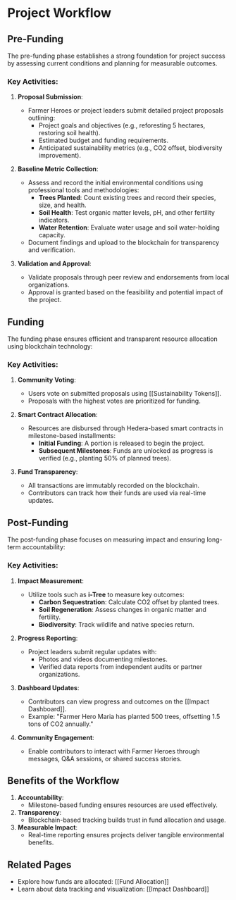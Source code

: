 # Project Workflow

## Pre-Funding

The pre-funding phase establishes a strong foundation for project success by assessing current conditions and planning for measurable outcomes.

### Key Activities:

1. **Proposal Submission**:
    
    - Farmer Heroes or project leaders submit detailed project proposals outlining:
        - Project goals and objectives (e.g., reforesting 5 hectares, restoring soil health).
        - Estimated budget and funding requirements.
        - Anticipated sustainability metrics (e.g., CO2 offset, biodiversity improvement).
2. **Baseline Metric Collection**:
    
    - Assess and record the initial environmental conditions using professional tools and methodologies:
        - **Trees Planted**: Count existing trees and record their species, size, and health.
        - **Soil Health**: Test organic matter levels, pH, and other fertility indicators.
        - **Water Retention**: Evaluate water usage and soil water-holding capacity.
    - Document findings and upload to the blockchain for transparency and verification.
3. **Validation and Approval**:
    
    - Validate proposals through peer review and endorsements from local organizations.
    - Approval is granted based on the feasibility and potential impact of the project.

## Funding

The funding phase ensures efficient and transparent resource allocation using blockchain technology:

### Key Activities:

1. **Community Voting**:
    
    - Users vote on submitted proposals using [[Sustainability Tokens]].
    - Proposals with the highest votes are prioritized for funding.
2. **Smart Contract Allocation**:
    
    - Resources are disbursed through Hedera-based smart contracts in milestone-based installments:
        - **Initial Funding**: A portion is released to begin the project.
        - **Subsequent Milestones**: Funds are unlocked as progress is verified (e.g., planting 50% of planned trees).
3. **Fund Transparency**:
    
    - All transactions are immutably recorded on the blockchain.
    - Contributors can track how their funds are used via real-time updates.

## Post-Funding

The post-funding phase focuses on measuring impact and ensuring long-term accountability:

### Key Activities:

1. **Impact Measurement**:
    
    - Utilize tools such as **i-Tree** to measure key outcomes:
        - **Carbon Sequestration**: Calculate CO2 offset by planted trees.
        - **Soil Regeneration**: Assess changes in organic matter and fertility.
        - **Biodiversity**: Track wildlife and native species return.
2. **Progress Reporting**:
    
    - Project leaders submit regular updates with:
        - Photos and videos documenting milestones.
        - Verified data reports from independent audits or partner organizations.
3. **Dashboard Updates**:
    
    - Contributors can view progress and outcomes on the [[Impact Dashboard]].
    - Example: "Farmer Hero Maria has planted 500 trees, offsetting 1.5 tons of CO2 annually."
4. **Community Engagement**:
    
    - Enable contributors to interact with Farmer Heroes through messages, Q&A sessions, or shared success stories.

## Benefits of the Workflow

1. **Accountability**:
    - Milestone-based funding ensures resources are used effectively.
2. **Transparency**:
    - Blockchain-based tracking builds trust in fund allocation and usage.
3. **Measurable Impact**:
    - Real-time reporting ensures projects deliver tangible environmental benefits.

## Related Pages

- Explore how funds are allocated: [[Fund Allocation]]
- Learn about data tracking and visualization: [[Impact Dashboard]]